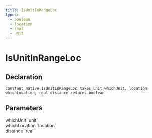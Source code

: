 ```yaml
---
title: IsUnitInRangeLoc
types:
  - boolean
  - location
  - real
  - unit
---
```


# IsUnitInRangeLoc

## Declaration

```
constant native IsUnitInRangeLoc takes unit whichUnit, location whichLocation, real distance returns boolean
```

## Parameters
<dl>
  <dt>whichUnit `unit`</dt>
  <dd></dd>

  <dt>whichLocation `location`</dt>
  <dd></dd>

  <dt>distance `real`</dt>
  <dd></dd>
</dl>